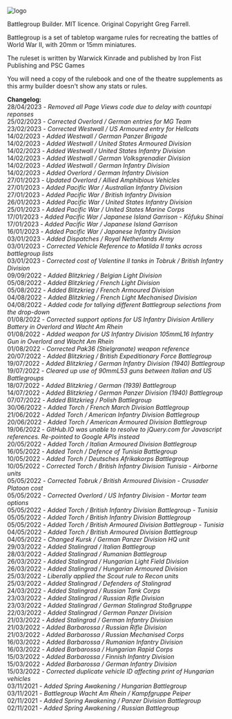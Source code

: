 ![logo](https://user-images.githubusercontent.com/34754152/139557079-2a69fc0e-8544-44b0-9d50-763c376f6f8c.png)

Battlegroup Builder. MIT licence. Original Copyright Greg Farrell.



Battlegroup is a set of tabletop wargame rules for recreating the battles of World War II, with 20mm or 15mm miniatures.

The ruleset is written by Warwick Kinrade and published by Iron Fist Publishing and PSC Games

You will need a copy of the rulebook and one of the theatre supplements as this army builder doesn't show any stats or rules.


**Changelog:**<br>
28/04/2023 - _Removed all Page Views code due to delay with countapi reponses_<br>
25/02/2023 - _Corrected Overlord / German entries for MG Team_<br>
23/02/2023 - _Corrected Westwall / US Armoured entry for Hellcats_<br>
14/02/2023 - _Added Westwall / German Panzer Brigade_<br>
14/02/2023 - _Added Westwall / United States Armoured Division_<br>
14/02/2023 - _Added Westwall / United States Infantry Division_<br>
14/02/2023 - _Added Westwall / German Volksgrenadier Division_<br>
14/02/2023 - _Added Westwall / German Infantry Division_<br>
14/02/2023 - _Added Overlord / German Infantry Division_<br>
27/01/2023 - _Updated Overlord / Allied Amphibious Vehicles_<br>
27/01/2023 - _Added Pacific War / Australian Infantry Division_<br>
27/01/2023 - _Added Pacific War / British Infantry Division_<br>
26/01/2023 - _Added Pacific War / United States Infantry Division_<br>
25/01/2023 - _Added Pacific War / United States Marine Corps_<br>
17/01/2023 - _Added Pacific War / Japanese Island Garrison - Kōfuku Shinai_<br>
17/01/2023 - _Added Pacific War / Japanese Island Garrison_<br>
16/01/2023 - _Added Pacific War / Japanese Infantry Division_<br>
03/01/2023 - _Added Dispatches / Royal Netherlands Army_<br>
03/01/2023 - _Corrected Vehicle Reference to Matilda II tanks across battlegroup lists_<br>
03/01/2023 - _Corrected cost of Valentine II tanks in Tobruk / British Infantry Division_<br>
09/09/2022 - _Added Blitzkrieg / Belgian Light Division_<br>
05/08/2022 - _Added Blitzkrieg / French Light Division_<br>
05/08/2022 - _Added Blitzkrieg / French Armoured Division_<br>
04/08/2022 - _Added Blitzkrieg / French Light Mechanised Division_<br>
04/08/2022 - _Added code for tallying different Battlegroup selections from the drop-down_<br>
01/08/2022 - _Corrected support options for US Infantry Division Artillery Battery in Overlord and Wacht Am Rhein_<br>
01/08/2022 - _Added weapon for US Infantry Division 105mmL16 Infantry Gun in Overlord and Wacht Am Rhein_<br>
01/08/2022 - _Corrected Pak36 (Stielgranate) weapon reference_<br>
20/07/2022 - _Added Blitzkrieg / British Expeditionary Force Battlegroup_<br>
19/07/2022 - _Added Blitzkrieg / German Infantry Division (1940) Battlegroup_<br>
19/07/2022 - _Cleared up use of 90mmL53 guns between Italian and US Battlegroups_<br>
18/07/2022 - _Added Blitzkrieg / German (1939) Battlegroup_<br>
14/07/2022 - _Added Blitzkrieg / German Panzer Division (1940) Battlegroup_<br>
07/07/2022 - _Added Blitzkrieg / Polish Battlegroup_<br>
30/06/2022 - _Added Torch / French March Division Battlegroup_<br>
21/06/2022 - _Added Torch / American Infantry Division Battlegroup_<br>
20/06/2022 - _Added Torch / American Armoured Division Battlegroup_<br>
19/06/2022 - _GitHub.IO was unable to resolve to jQuery.com for Javascript references. Re-pointed to Google APIs instead_<br>
20/05/2022 - _Added Torch / Italian Armoured Division Battlegroup_<br>
16/05/2022 - _Added Torch / Defence of Tunisia Battlegroup_<br>
10/05/2022 - _Added Torch / Deutsches Afrikakorps Battlegroup_<br>
10/05/2022 - _Corrected Torch / British Infantry Division Tunisia - Airborne units_<br>
05/05/2022 - _Corrected Tobruk / British Armoured Division - Crusader Platoon cost_<br>
05/05/2022 - _Corrected Overlord / US Infantry Division - Mortar team options_<br>
05/05/2022 - _Added Torch / British Infantry Division Battlegroup - Tunisia_<br>
05/05/2022 - _Added Torch / British Infantry Division Battlegroup_<br>
05/05/2022 - _Added Torch / British Armoured Division Battlegroup - Tunisia_<br>
04/05/2022 - _Added Torch / British Armoured Division Battlegroup_<br>
04/05/2022 - _Changed Kursk / German Panzer Division HQ unit_<br>
29/03/2022 - _Added Stalingrad / Italian Battlegroup_<br>
28/03/2022 - _Added Stalingrad / Rumanian Battlegroup_<br>
26/03/2022 - _Added Stalingrad / Hungarian Light Field Division_<br>
26/03/2022 - _Added Stalingrad / Hungarian Armoured Division_<br>
25/03/2022 - _Liberally applied the Scout rule to Recon units_<br>
25/03/2022 - _Added Stalingrad / Defenders of Stalingrad_<br>
24/03/2022 - _Added Stalingrad / Russian Tank Corps_<br>
23/03/2022 - _Added Stalingrad / Russian Rifle Division_<br>
23/03/2022 - _Added Stalingrad / German Stalingrad Stoßgruppe_<br>
22/03/2022 - _Added Stalingrad / German Panzer Division_<br>
21/03/2022 - _Added Stalingrad / German Infantry Division_<br>
21/03/2022 - _Added Barbarossa / Russian Rifle Division_<br>
21/03/2022 - _Added Barbarossa / Russian Mechanised Corps_<br>
16/03/2022 - _Added Barbarossa / Rumanian Infantry Division_<br>
16/03/2022 - _Added Barbarossa / Hungarian Rapid Corps_<br>
15/03/2022 - _Added Barbarossa / Finnish Infantry Division_<br>
15/03/2022 - _Added Barbarossa / German Infantry Division_<br>
15/03/2022 - _Corrected duplicate vehicle ID affecting print of Hungarian vehicles_<br>
03/11/2021 - _Added Spring Awakening / Hungarian Battlegroup_<br>
03/11/2021 - _Battlegroup Wacht Am Rhein / Kampfgruppe Peiper_<br>
02/11/2021 - _Added Spring Awakening / Panzer Division Battlegroup_<br>
02/11/2021 - _Added Spring Awakening / Russian Battlegroup_
